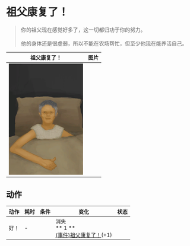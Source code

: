 # 祖父康复了！  
> 你的祖父现在感觉好多了，这一切都归功于你的努力。<br><br>他的身体还是很虚弱，所以不能在农场帮忙，但至少他现在能养活自己。  
  
  祖父康复了！  |   图片   
 ----  |  ----:   
   |  <img decoding="async" src="Sprite/GranfatherHealthy.png" href="a.md" style="max-width:300px;max-height:300px;">   
  
## 动作  
动作  |  耗时  |  条件  |  变化  |  状态  
----  |  ----  |  ----  |  ----  |  ----  
好！<br>  |  -  |    |  消失<br>** 1 **<br>  [(事件)祖父康复了！](Event_OutroFarmer2.md)(+1)<br>  |    
